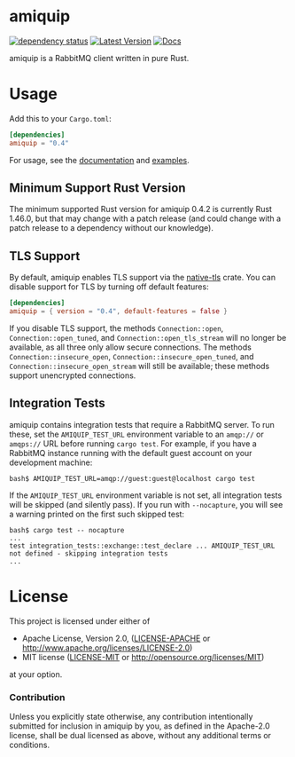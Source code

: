 # amiquip

[![dependency status](https://deps.rs/repo/github/jgallagher/amiquip/status.svg)](https://deps.rs/repo/github/jgallagher/amiquip)
[![Latest Version](https://img.shields.io/crates/v/amiquip.svg)](https://crates.io/crates/amiquip)
[![Docs](https://docs.rs/amiquip/badge.svg)](https://docs.rs/amiquip)

amiquip is a RabbitMQ client written in pure Rust.

# Usage

Add this to your `Cargo.toml`:

```toml
[dependencies]
amiquip = "0.4"
```

For usage, see the [documentation](https://docs.rs/amiquip/) and
[examples](https://github.com/jgallagher/amiquip/tree/master/examples).

## Minimum Support Rust Version

The minimum supported Rust version for amiquip 0.4.2 is currently Rust 1.46.0,
but that may change with a patch release (and could change with a patch release
to a dependency without our knowledge).

## TLS Support

By default, amiquip enables TLS support via the
[native-tls](https://crates.io/crates/native-tls) crate. You can disable
support for TLS by turning off default features:

```toml
[dependencies]
amiquip = { version = "0.4", default-features = false }
```

If you disable TLS support, the methods `Connection::open`,
`Connection::open_tuned`, and `Connection::open_tls_stream` will no longer be
available, as all three only allow secure connections. The methods
`Connection::insecure_open`, `Connection::insecure_open_tuned`, and
`Connection::insecure_open_stream` will still be available; these methods
support unencrypted connections.

## Integration Tests

amiquip contains integration tests that require a RabbitMQ server. To run these,
set the `AMIQUIP_TEST_URL` environment variable to an `amqp://` or `amqps://` URL
before running `cargo test`. For example, if you have a RabbitMQ instance running
with the default guest account on your development machine:

```
bash$ AMIQUIP_TEST_URL=amqp://guest:guest@localhost cargo test
```

If the `AMIQUIP_TEST_URL` environment variable is not set, all integration tests
will be skipped (and silently pass). If you run with `--nocapture`, you will see
a warning printed on the first such skipped test:

```
bash$ cargo test -- nocapture
...
test integration_tests::exchange::test_declare ... AMIQUIP_TEST_URL not defined - skipping integration tests
...
```

# License

This project is licensed under either of

 * Apache License, Version 2.0, ([LICENSE-APACHE](LICENSE-APACHE) or
   http://www.apache.org/licenses/LICENSE-2.0)
 * MIT license ([LICENSE-MIT](LICENSE-MIT) or
   http://opensource.org/licenses/MIT)

at your option.

### Contribution

Unless you explicitly state otherwise, any contribution intentionally submitted
for inclusion in amiquip by you, as defined in the Apache-2.0 license, shall be
dual licensed as above, without any additional terms or conditions.
